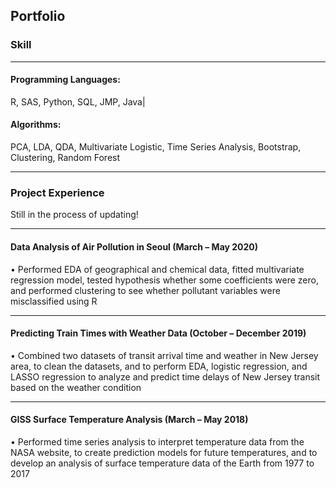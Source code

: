 ## Portfolio

### Skill

---

#### Programming Languages:
  R, SAS, Python, SQL, JMP, Java|
#### Algorithms:
  PCA, LDA, QDA, Multivariate Logistic, Time Series Analysis, Bootstrap, Clustering, Random Forest

---

### Project Experience
  Still in the process of updating!
  
---

#### Data Analysis of Air Pollution in Seoul (March – May 2020)
• Performed EDA of geographical and chemical data, fitted multivariate regression model, tested hypothesis whether
some coefficients were zero, and performed clustering to see whether pollutant variables were misclassified using R

---

#### Predicting Train Times with Weather Data (October – December 2019)
• Combined two datasets of transit arrival time and weather in New Jersey area, to clean the datasets, and to perform
EDA, logistic regression, and LASSO regression to analyze and predict time delays of New Jersey transit based on
the weather condition

---

#### GISS Surface Temperature Analysis (March – May 2018)
• Performed time series analysis to interpret temperature data from the NASA website, to create prediction models for
future temperatures, and to develop an analysis of surface temperature data of the Earth from 1977 to 2017
